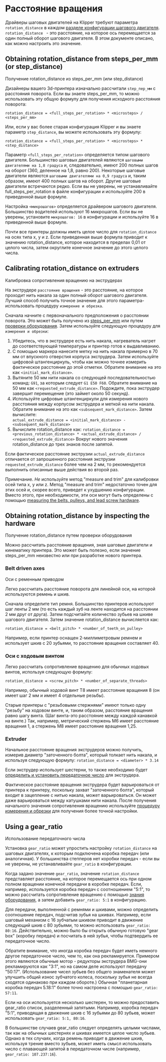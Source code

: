 # Расстояние вращения

Драйверы шаговых двигателей на Klipper требуют параметра `rotation_distance` в каждом [разделе конфигурации шагового двигателя](Config_Reference.md#stepper). `rotation_distance ` - это расстояние, на которое ось перемещается за один полный оборот шагового двигателя. В этом документе описано, как можно настроить это значение.

## Obtaining rotation_distance from steps_per_mm (or step_distance)
Получение rotation_distance из steps_per_mm (или step_distance)

Дизайнеры вашего 3d-принтера изначально рассчитали `step_пер_мм` с расстояния поворота. Если вы знаете steps_per_mm, то можно использовать эту общую формулу для получения исходного расстояния поворота:
```
rotation_distance = <full_steps_per_rotation> * <microsteps> / <steps_per_mm>
```

Или, если у вас более старая конфигурация Klipper и вы знаете параметр `step_distance`, вы можете использовать эту формулу:
```
rotation_distance = <full_steps_per_rotation> * <microsteps> * <step_distance>
```

Параметр `<full_steps_per_rotation>` определяется типом шагового двигателя. Большинство шаговых двигателей являются `шаговыми двигателями на 1,8 градуса` и, следовательно, имеют 200 полных шагов на оборот (360, деленное на 1,8, равно 200). Некоторые шаговые двигатели являются `шаговыми двигателями на 0,9 градуса` и, таким образом, имеют 400 полных шагов на оборот. Другие шаговые двигатели встречаются редко. Если вы не уверены, не устанавливайте full_steps_per_rotation в файле конфигурации и используйте 200 в приведенной выше формуле.

Настройка `<микрошагов>` определяется драйвером шагового двигателя. Большинство водителей используют 16 микрошагов. Если вы не уверены, установите `микрошагов: 16` в конфигурации и используйте 16 в приведенной выше формуле.

Почти все принтеры должны иметь целое число для `rotation_distance` на осях типа x, y и z. Если приведенная выше формула приводит к значению rotation_distance, которое находится в пределах 0,01 от целого числа, затем округлите конечное значение до этого целого числа.

## Calibrating rotation_distance on extruders
Калибровка сопротивления вращению на экструдерах

На экструдере `расстояние вращения` - это расстояние, на которое проходит нить накала за один полный оборот шагового двигателя. Лучший способ получить точное значение для этого параметра-использовать процедуру `измерение и обрезка`.

Сначала начните с первоначального предположения о расстоянии поворота. Это может быть получено из [steps_per_mm](#obtaining-rotation_distance-from-steps_per_mm-or-step_distance) или путем [проверки оборудования](#extruder).
Затем используйте следующую процедуру для `измерения и обрезки`:
1. Убедитесь, что в экструдере есть нить накала, нагреватель нагрет до соответствующей температуры и принтер готов к выдавливанию.
2. С помощью маркера нанесите метку на нить накала примерно в 70 мм от впускного отверстия корпуса экструдера. Затем используйте цифровой штангенциркуль, чтобы как можно точнее измерить фактическое расстояние до этой отметки. Обратите внимание на это как `<initial_mark_distance>`.
3. Вытяните 50 мм нити накала со следующей последовательностью команд: `G91`, за которым следует `G1 E50 F60`. Обратите внимание на 50 мм как `<requested_extrude_distance>`. Подождите, пока экструдер завершит перемещение (это займет около 50 секунд).
4. Используйте цифровые штангенциркули для измерения нового расстояния между корпусом экструдера и меткой на нити накала. Обратите внимание на это как  `<subsequent_mark_distance>`. Затем вычислите:  
   `actual_extrude_distance = <initial_mark_distance> - <subsequent_mark_distance>`
5. Вычислите rotation_distance как:
   `rotation_distance = <previous_rotation_distance> * <actual_extrude_distance> / <requested_extrude_distance>`
   Вокруг нового значения rotation_distance до трех знаков после запятой.

Если фактическое расстояние экструзии `actual_extrude_distance` отличается от запрошенного расстояния экструзии `requested_extrude_distance` более чем на 2 мм, то рекомендуется выполнить описанные выше действия во второй раз.

Примечание. *Не* используйте метод  "measure and trim" для калибровки осей типа x, y или z. Метод  "measure and trim" недостаточно точен для этих осей и, скорее всего, приведет к ухудшению конфигурации. Вместо этого, при необходимости, эти оси могут быть определены с помощью [measuring the belts, pulleys, and lead screw hardware](#obtaining-rotation_distance-by-inspecting-the-hardware).

## Obtaining rotation_distance by inspecting the hardware
Получение rotation_distance путем проверки оборудования

Можно рассчитать расстояние вращения, зная шаговые двигатели и кинематику принтера. Это может быть полезно, если значение steps_per_mm неизвестно или при разработке нового принтера.

### Belt driven axes
Оси с ременным приводом

Легко рассчитать расстояние поворота для линейной оси, на которой используются ремень и шкив.

Сначала определите тип ремня. Большинство принтеров используют шаг ленты 2 мм (то есть каждый зуб на ленте находится на расстоянии 2 мм друг от друга). Затем подсчитайте количество зубьев на шкиве шагового двигателя. Затем значение rotation_distance вычисляется как:
```
rotation_distance = <belt_pitch> * <number_of_teeth_on_pulley>
```

Например, если принтер оснащен 2-миллиметровым ремнем и использует шкив с 20 зубьями, то расстояние вращения составляет 40.

### Оси с ходовым винтом

Легко рассчитать сопротивление вращению для обычных ходовых винтов, используя следующую формулу:
```
rotation_distance = <screw_pitch> * <number_of_separate_threads>
```

Например, обычный ходовой винт T8 имеет расстояние вращения 8 (он имеет шаг 2 мм и имеет 4 отдельные резьбы).

Старые принтеры с "резьбовыми стержнями" имеют только одну "резьбу" на ходовом винте, и, таким образом, расстояние вращения равно шагу винта. (Шаг винта-это расстояние между каждой канавкой на винте.) Так, например, метрический стержень M6 имеет расстояние вращения 1, а стержень M8 имеет расстояние вращения 1,25.

### Extruder

Начальное расстояние вращения экструдеров можно получить, измерив диаметр "заточенного болта", который толкает нить накала, и используя следующую формулу: `rotation_distance = <diameter> * 3.14`

Если экструдер использует шестерни, то также необходимо будет [определить и установить передаточное число](#using-a-gear_ratio) для экструдера.

Фактическое расстояние вращения экструдера будет варьироваться от принтера к принтеру, поскольку захват "заточенного болта", который входит в зацепление с нитью накала, может варьироваться. Он может даже варьироваться между катушками нити накала. После получения начального значения сопротивления вращению используйте [процедуру измерения и обрезки](#calibrating-rotation_distance-on-extruders) для получения более точной настройки.

## Using a gear_ratio
Использование передаточного числа

Установка `gear_ratio` может упростить настройку `rotation_distance` на шаговых двигателях, к которым подключена коробка передач (или аналогичная). У большинства степперов нет коробки передач - если вы не уверены, не устанавливайте `gear_ratio` в конфигурации.

Когда задано значение `gear_ratio`, значение `rotation_distance` представляет расстояние, на которое перемещается ось при одном полном вращении конечной передачи в коробке передач. Если, например, используется коробка передач с соотношением "5:1", то можно рассчитать сопротивление вращению с помощью [знания оборудования](#obtaining-rotation_distance-by-inspecting-the-hardware), а затем добавить `gear_ratio: 5:1` в конфигурацию.

Для передачи, выполненной с ремнями и шкивами, можно определить соотношение передач, подсчитав зубья на шкивах. Например, если шаговый механизм с 16 зубчатым шкивом приводит в движение следующий шкив с 80 зубьями, то можно использовать `gear_ratio: 80:16`. Действительно, можно было бы открыть обычную готовую "gear box" (коробку передач) и посчитать в ней зубья, чтобы подтвердить ее передаточное число.

Обратите внимание, что иногда коробка передач будет иметь немного другое передаточное число, чем то, как она рекламируется. Примером этого являются обычные мотор - редукторы экструдера BMG-они рекламируются как "3:1", но на самом деле используют передачу "50:17". (Использование чисел зубьев без общего знаменателя может улучшить общий износ зубчатого колеса, поскольку зубья не всегда сходятся одинаково при каждом обороте.) Обычная "планетарная коробка передач 5.18:1" более точно настроена с помощью `gear_ratio: 57:11`.

Если на оси используется несколько шестерен, то можно предоставить gear_ratio список, разделенный запятыми. Например, коробка передач "5:1", приводящая в движение шкив с 16 зубьями до 80 зубьев, может использовать `gear_ratio: 5:1, 80:16`.

В большинстве случаев gear_ratio следует определять целыми числами, так как на обычных шестернях и шкивах имеется целое число зубьев. Однако в тех случаях, когда ремень приводит в движение шкив, используя трение вместо зубьев, может иметь смысл использовать число с плавающей запятой в передаточном числе (например, `gear_ratio: 107.237:16`).
